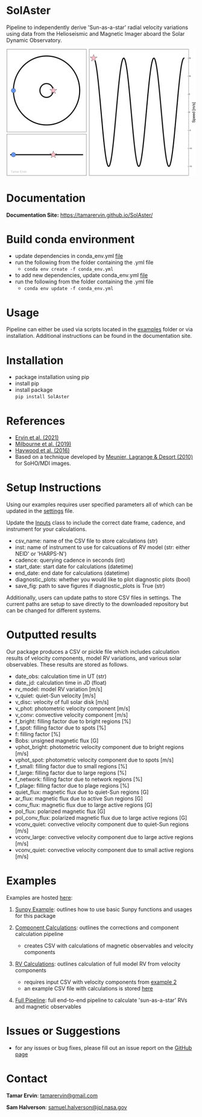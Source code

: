# SolAster

Pipeline to independently derive 'Sun-as-a-star' radial velocity variations using data from the Helioseismic and
Magnetic Imager aboard the Solar Dynamic Observatory.  

![mkdocs/img/rv_animation.gif](mkdocs/docs/img/rv_animation.gif)  

# Documentation

**Documentation Site:**  https://tamarervin.github.io/SolAster/

# Build conda environment

* update dependencies in conda_env.yml [file](conda_env.yml)   
* run the following from the folder containing the .yml file
    * ``conda env create -f conda_env.yml``  
* to add new dependencies, update conda_env.yml [file](conda_env.yml)  
* run the following from the folder containing the .yml file  
    * ``conda env update -f conda_env.yml``
    
# Usage

Pipeline can either be used via scripts located in the [examples](ttps://github.com/tamarervin/SolAster/tree/main/SolAster/examples) 
folder or via installation. Additional instructions can be found in the documentation
site.  

# Installation

* package installation using pip  
* install pip  
* install package   
``pip install SolAster`` 
  
# References  

* [Ervin et al. (2021)](https://iopscience.iop.org/article/10.3847/1538-3881/ac67e6/meta)
* [Milbourne et al. (2019)](https://doi.org/10.3847/1538-4357/ab064a)  
* [Haywood et al. (2016)](https://doi.org/10.1093/mnras/stw187)  
* Based on a technique developed by [Meunier, Lagrange & Desort (2010)](https://doi.org/10.1051/0004-6361/200913551) 
  for SoHO/MDI images.  


# Setup Instructions  

Using our examples requires user specified parameters all of which can be updated in the [settings](https://github.com/tamarervin/SolAster/tree/main/SolAster/tools/settings.py) file.

Update the [Inputs](https://github.com/tamarervin/SolAster/tree/main/SolAster/tools/settings.py) class to include the correct date
frame, cadence, and instrument for your calculations.  

* csv_name: name of the CSV file to store calculations (str)  
* inst: name of instrument to use for calcuations of RV model (str: either NEID' or 'HARPS-N')  
* cadence: querying cadence in seconds (int)  
* start_date: start date for calculations (datetime)  
* end_date: end date for calculations (datetime)  
* diagnostic_plots: whether you would like to plot diagnostic plots (bool)  
* save_fig: path to save figures if diagnostic_plots is True (str)  

Additionally, users can update paths to store CSV files in settings. The current paths are setup to save directly to the downloaded
repository but can be changed for different systems.  

# Outputted results

Our package produces a CSV or pickle file which includes calculation results of velocity components, model RV variations, and 
various solar observables. These results are stored as follows.

* date_obs: calculation time in UT (str)  
* date_jd: calculation time in JD (float)  
* rv_model: model RV variation [m/s]  
* v_quiet: quiet-Sun velocity [m/s]  
* v_disc: velocity of full solar disk [m/s]  
* v_phot: photometric velocity component [m/s]  
* v_conv: convective velocity component [m/s]  
* f_bright: filling factor due to bright regions [%]  
* f_spot: filling factor due to spots [%]  
* f: filling factor [%]  
* Bobs: unsigned magnetic flux [G]  
* vphot_bright: photometric velocity component due to bright regions [m/s]  
* vphot_spot: photometric velocity component due to spots [m/s]  
* f_small: filling factor due to small regions [%]  
* f_large: filling factor due to large regions [%]  
* f_network: filling factor due to network regions [%]  
* f_plage: filling factor due to plage regions [%]  
* quiet_flux: magnetic flux due to quiet-Sun regions [G]  
* ar_flux: magnetic flux due to active Sun regions [G]  
* conv_flux: magnetic flux due to large active regions [G]  
* pol_flux: polarized magnetic flux [G]  
* pol_conv_flux: polarized magnetic flux due to large active regions [G]  
* vconv_quiet: convective velocity component due to quiet-Sun regions [m/s]  
* vconv_large: convective velocity component due to large active regions [m/s]  
* vconv_quiet: convective velocity component due to small active regions [m/s]  


# Examples
Examples are hosted [here](https://github.com/tamarervin/SolAster/tree/main/SolAster/examples):  

1. [Sunpy Example](https://github.com/tamarervin/SolAster/blob/main/SolAster/examples/sunpy_example.ipynb): 
outlines how to use basic Sunpy functions and usages for this package  
   
2. [Component Calculations](https://github.com/tamarervin/SolAster/blob/main/SolAster/examples/component_calculations.ipynb): 
outlines the corrections and component calculation pipeline  
   * creates CSV with calculations of magnetic observables and velocity components  
  
3. [RV Calculations](https://github.com/tamarervin/SolAster/blob/main/SolAster/examples/rv_calculation.ipynb):
outlines calculation of full model RV from velocity components  
   * requires input CSV with velocity components from [example 2](https://github.com/tamarervin/SolAster/blob/main/SolAster/examples/component_calculations.ipynb)  
   * an example CSV file with calculations is stored [here](https://github.com/tamarervin/SolAster/blob/main/SolAster/products/csv_files/calcs/example_calcs.csv)
    
4. [Full Pipeline](https://github.com/tamarervin/SolAster/blob/main/SolAster/examples/full_pipeline.ipynb):
full end-to-end pipeline to calculate 'sun-as-a-star' RVs and magnetic observables 
   
# Issues or Suggestions

* for any issues or bug fixes, please fill out an issue report on the [GitHub page](https://github.com/tamarervin/SolAster/issues)  

# Contact

**Tamar Ervin**: <tamarervin@gmail.com>

**Sam Halverson**: <samuel.halverson@jpl.nasa.gov>
